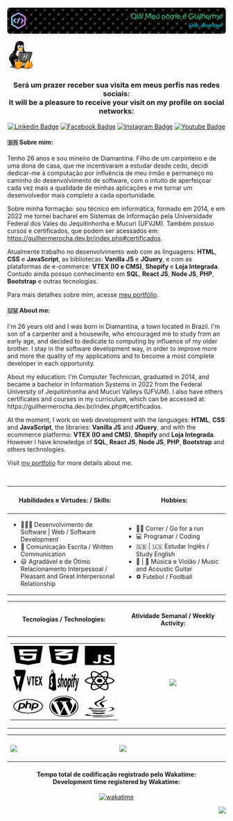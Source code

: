 <div align=center>
	
![Header](./github-header-image-2.png)

</div>

<div align="left">
    <img width=60 src="./linux_programming.gif">
</div>

<h3 align="center" margin="5px">Será um prazer receber sua visita em meus perfis nas redes sociais: <br />It will be a pleasure to receive your visit on my profile on social networks:</h3>

<div align="center">
	
[![Linkedin Badge](https://img.shields.io/badge/-LinkedIn-blue?style=flat-square&logo=Linkedin&logoColor=white&link=https://www.linkedin.com/in/guilherme-rocha-leite/)](https://www.linkedin.com/in/guilherme-rocha-leite/)  [![Facebook Badge](https://img.shields.io/badge/Facebook-1877F2?style=flat-square&logo=facebook&logoColor=white&link=https://www.facebook.com/guilherme.rocha.dtna/)](https://www.facebook.com/guilherme.rocha.dtna/)  [![Instagram Badge](https://img.shields.io/badge/Instagram-E4405F?style=flat-square&logo=instagram&logoColor=white&link=https://www.instagram.com/guilherme.dtna/)](https://www.instagram.com/guilherme.dtna/)  [![Youtube Badge](https://img.shields.io/badge/-YouTube-ff0000?style=flat-square&labelColor=ff0000&logo=youtube&logoColor=white&link=https://www.youtube.com/channel/UC28bAjWwKIosH8iZDhT1YEw)](https://www.youtube.com/channel/UC28bAjWwKIosH8iZDhT1YEw) 
	
</div>

<h4>
	🇧🇷️ Sobre mim:
</h4>

<p>
Tenho 26 anos e sou mineiro de Diamantina. Filho de um carpinteiro e de uma dona de casa, que me incentivaram a estudar desde cedo, decidi dedicar-me à computação por influência de meu irmão e permaneço no caminho do desenvolvimento de software, com o intuito de aperfeiçoar cada vez mais a qualidade de minhas aplicações e me tornar um desenvolvedor mais completo a cada oportunidade.
</p>

<p>Sobre minha formação: sou técnico em informática, formado em 2014, e em 2022 me tornei bacharel em Sistemas de Informação pela Universidade Federal dos Vales do Jequitinhonha e Mucuri (UFVJM). Também possuo cursos e certificados, que podem ser acessados em: <a href="https://guilhermerocha.dev.br/index.php#certificados">https://guilhermerocha.dev.br/index.php#certificados</a>.</p>

<p>Atualmente trabalho no desenvolvimento web com as linguagens: <strong>HTML</strong>, <strong>CSS</strong> e <strong>JavaScript</strong>, as bibliotecas: <strong>Vanilla JS</strong> e <strong>JQuery</strong>, e com as plataformas de e-commerce: <strong>VTEX (IO e CMS)</strong>, <strong>Shopify</strong> e <strong>Loja Integrada</strong>. Contudo ainda possuo conhecimento em  <strong>SQL</strong>, <strong>React JS</strong>, <strong>Node JS</strong>, <strong>PHP</strong>, <strong>Bootstrap</strong> e outras tecnologias.</p>

<p>Para mais detalhes sobre mim, acesse <a href="https://guilhermerocha.dev.br/" target="_blank">meu portfólio</a>.</p>

<h4>
    🇺🇲️ About me:
</h4>

<p>
    I'm 26 years old and I was born in Diamantina, a town located in Brazil. I'm son of a carpenter and a housewife, who encouraged me to study from an early age, and decided to dedicate to computing by influence of my older brother. I stay in the software development way, in order to improve more and more the quality of my applications and to become a most complete developer in each opportunity.
</p>

<p>
    About my education: I'm Computer Technician, graduated in 2014, and became a bachelor in Information Systems in 2022 from the Federal University of Jequitinhonha and Mucuri Valleys (UFVJM). I also have others certificates and courses in my curriculum, which can be accessed at: https://guilhermerocha.dev.br/index.php#certificados.
</p>

<p>
    At the moment, I work on web development with the languages: <strong>HTML</strong>, <strong>CSS</strong> and <strong>JavaScript</strong>, the libraries: <strong>Vanilla JS</strong> and <strong>JQuery</strong>, and with the ecommerce platforms: <strong>VTEX (IO and CMS)</strong>, <strong>Shopify</strong> and <strong>Loja Integrada</strong>. However I have knowledge of  <strong>SQL</strong>, <strong>React JS</strong>, <strong>Node JS</strong>, <strong>PHP</strong>, <strong>Bootstrap</strong> and others technologies.
</p>

<p>Visit <a target="_blank" href="https://guilhermerocha.dev.br/">my portfolio</a> for more details about me.</p>

<br>

<div align="center">
	<table width="100vh">
	    <thead>
            <tr>
                <th width=250 border="none">
                    <h4>
                        Habilidades e Virtudes: / Skills:
                    </h4>
                </th>
                <th width=250 border="none">
                    <h4>
                        Hobbies:
                    </h4>
                </th>
            </tr>
	    </thead>
	    <tbody>
            <tr>
                <td width=450>
                    <ul>
                        <li>👨🏻‍💻 Desenvolvimento de Software | Web / Software Development</li>
                        <li>📝 Comunicação Escrita / Written Communication</li>
                        <li>😃 Agradável e de Ótimo Relacionamento Interpessoal / Pleasant and Great Interpersonal Relationship</li>
                    </ul>
                </td>
                <td width=450>
                    <ul>
                        <li>🏃‍♂️ Correr / Go for a run</li>
                        <li>💻 Programar / Coding</li>
                        <li>🇬🇧 | 🇺🇸 Estudar Inglês / Study English</li>
                        <li>🎵 | 🎸 Música e Violão / Music and Acoustic Guitar</li>
                        <li>⚽ Futebol / Football</li>
                    </ul>
                </td>
            </tr>
	    </tbody>
	</table>
</div>

<div align="center">
    <table width="100vw">
        <thead>
            <tr>
                <th border="none">
                    <h4>Tecnologias / Technologies:</h4>
                </th>
                <th border="none">
                    <h4>Atividade Semanal / Weekly Activity:</h4>
                </th>
            </tr>
        <thead>
        <tbody>
            <tr>
                <td width=450>
                    <p align="center">
                        <table align="center">
                            <tbody>
                                <tr border=0>
                                    <td><img src="html5-brands.svg" width="100" height="50" title="HTML5"></td>
                                    <td><img src="css3-alt-brands.svg" width="100" height="50" title="CSS3"></td>
                                    <td><img src="js-brands.svg" width="100" height="50" title="JavaScript"></td>
                                </tr>
                                <tr border=0>
				    <td><img src="vtex.svg" width="100" height="50" title="VTEX"></td>
                                    <td><img src="https://raw.githubusercontent.com/guilhermeDTNA/guilhermeDTNA/87b3aaf8b56f2836acf3c59e8d38058a67082771/shopify.svg" width="100" height="50" title="Shopify"></td>
                                    <td><img src="react-brands.svg" width="100" height="50" title="ReactJS e React Native"></td>
                                </tr>
                                <tr border=0>
				    <td><img src="php-brands.svg" width="100" height="50" title="PHP"></td>
                                    <td><img src="wordpress-brands.svg" width="100" height="50" title="WordPress"></td>
                                    <td><img src="java-brands.svg" width="100" height="50" title="Java"></td>
                                </tr>
                            </tbody>
                        </table>
                    </p>
                </td>
                <td width=450>
                    <p align="center">
                        <a href="https://wakatime.com/@guilhermeDTNA" target="_blank" title="Acessar meu perfil no Wakatime">
                            <img
                            align="center"
                            height="245"
                            src="https://github-readme-stats.vercel.app/api/wakatime?username=guilhermeDTNA&border_radius=5%&v=2&hide_border=true"
                            />
                        </a>
                    </p>
                </td>
            </tr>
        </tbody>
    </table>
</div>
<div align="center">
	<table width="100vw">
		<tbody>
			<tr>
				<td width=450>
					<h4>
						<a href="#">
						        <img
						        align="center"
						        height="165"
						        src="https://github-readme-stats-sigma-five.vercel.app/api?username=guilhermeDTNA&count_private=true&show_icons=true&theme=highcontrast&border_radius=5%&locale=pt-br"
						        />
						    </a>
					</h4>
				</td>
				<td width=450>
					<h4>
						<a href="#">
						        <img
						        align="center"
						        height="100%"
						        src="https://github-readme-stats-sigma-five.vercel.app/api/top-langs/?username=guilhermeDTNA&border_radius=5%&layout=compact&locale=pt-br&hide_border=true"
						        />
					   	</a>
					</h4>	
				</td>
			</tr>
		</tbody>
  	</table>
</div>

<div align="center">
<h4>Tempo total de codificação registrado pelo Wakatime:<br />Development time registered by Wakatime:</h4>
	
[![wakatime](https://wakatime.com/badge/user/e00141c8-da3e-4eba-9de1-ea951a69afcf.svg)](https://wakatime.com/@e00141c8-da3e-4eba-9de1-ea951a69afcf)
</div>

<div align="right">

![](https://komarev.com/ghpvc/?username=guilhermeDTNA&color=blueviolet&style=plastic&label=Views:)

<div>
